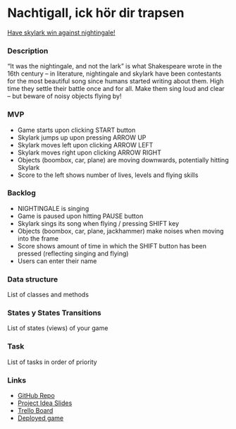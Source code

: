 <h1>Nachtigall, ick hör dir trapsen</h1>
<a href="https://hannakayes.github.io/nightingale-vs-skylark/">Have skylark win against nightingale!</a>

<h3>Description</h3>
“It was the nightingale, and not the lark” is what Shakespeare wrote in the 16th century – in literature, nightingale and skylark have been contestants for the most beautiful song since humans started writing about them. High time they settle their battle once and for all. Make them sing loud and clear – but beware of noisy objects flying by!

<h3>MVP</h3>
<ul>
<li>Game starts upon clicking START button</li>
<li>Skylark jumps up upon pressing ARROW UP</li>
<li>Skylark moves left upon clicking ARROW LEFT</li>
<li>Skylark moves right upon clicking ARROW RIGHT</li>
<li>Objects (boombox, car, plane) are moving downwards, potentially hitting Skylark</li>
<li>Score to the left shows number of lives, levels and flying skills</li>
</ul>

<h3>Backlog</h3>
<ul>
<li>NIGHTINGALE is singing</li>
<li>Game is paused upon hitting PAUSE button</li>
<li>Skylark sings its song when flying / pressing SHIFT key</li>
<li>Objects (boombox, car, plane, jackhammer) make noises when moving into the frame</li>
<li>Score shows amount of time in which the SHIFT button has been pressed (reflecting singing and flying)</li>
<li>Users can enter their name</li>
</ul>

<h3>Data structure</h3>
List of classes and methods

<h3>States y States Transitions</h3>
List of states (views) of your game

<h3>Task</h3>
List of tasks in order of priority

<h3>Links</h3>
<ul>
<li><a href="https://github.com/hannakayes/nightingale-vs-skylark">GitHub Repo</a></li>
<li><a href="https://github.com/hannakayes/nightingale-vs-skylark/blob/main/nightingale-vs-skylark.pdf">Project Idea Slides</a></li>
<li><a href="https://trello.com/b/Ofrs0q56/nightingale-vs-skylark">Trello Board</a></li>
<li><a href="https://hannakayes.github.io/nightingale-vs-skylark/">Deployed game</a></li>
</ul>